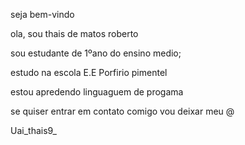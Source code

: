 seja bem-vindo

ola, sou thais de matos roberto

sou estudante de 1ºano do ensino medio;

estudo na escola E.E Porfirio pimentel

estou apredendo linguaguem de progama

se quiser entrar em contato comigo vou deixar meu @

Uai_thais9_
